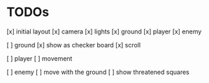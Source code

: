 # TODOs

[x] initial layout
  [x] camera
  [x] lights
  [x] ground
  [x] player
  [x] enemy

[ ] ground
  [x] show as checker board
  [x] scroll

[ ] player
  [ ] movement

[ ] enemy
  [ ] move with the ground
  [ ] show threatened squares
